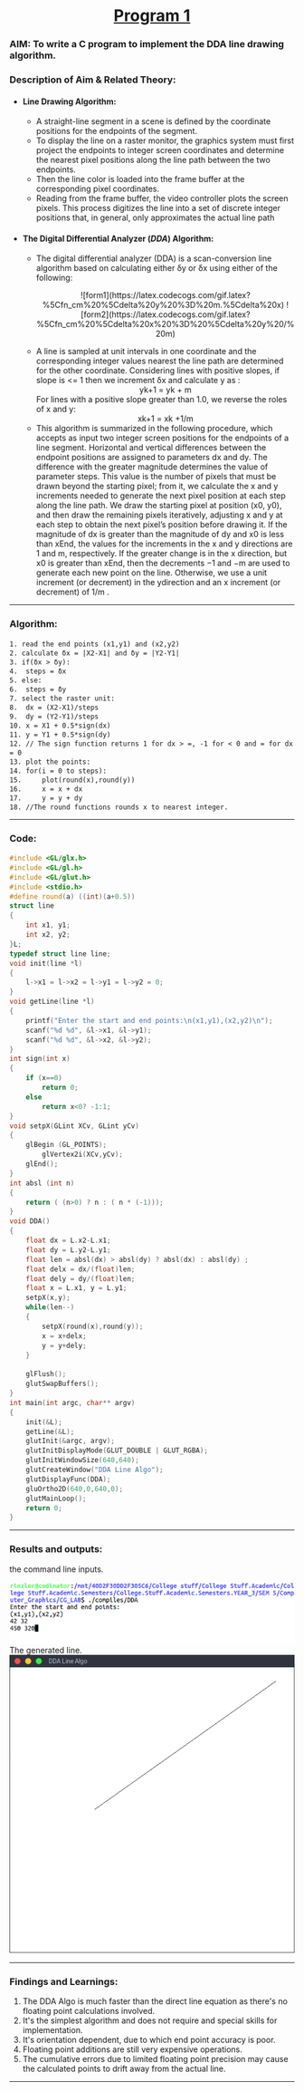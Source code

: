 # <center><u>Program 1</u></center>
### AIM: To write a C program to implement the DDA line drawing algorithm.

### Description of Aim & Related Theory:
- #### Line Drawing Algorithm:  
	- A straight-line segment in a scene is defined by the coordinate positions for the
    endpoints of the segment.  
    - To display the line on a raster monitor, the graphics system
    must first project the endpoints to integer screen coordinates and determine
    the nearest pixel positions along the line path between the two endpoints.   
    - Then the line color is loaded into the frame buffer at the corresponding pixel coordinates.  
    - Reading from the frame buffer, the video controller plots the screen pixels. This
    process digitizes the line into a set of discrete integer positions that, in general,
    only approximates the actual line path
- #### The Digital Differential Analyzer (<i>DDA</i>) Algorithm:  
    - The digital differential analyzer (DDA) is a scan-conversion line algorithm based on
      calculating either δy or δx using either of the following:  
      <p align="center" >
     	![form1](https://latex.codecogs.com/gif.latex?%5Cfn_cm%20%5Cdelta%20y%20%3D%20m.%5Cdelta%20x)  
        ![form2](https://latex.codecogs.com/gif.latex?%5Cfn_cm%20%5Cdelta%20x%20%3D%20%5Cdelta%20y%20/%20m)  
      </p>   
    - A line is sampled at unit intervals in one coordinate and the corresponding integer values nearest the line path are determined for the other coordinate. Considering lines with positive slopes, if slope is <= 1 then we increment δx and calculate y as :  
		<center>yk+1 = yk + m</center> 
        For lines with a positive slope greater than 1.0, we reverse the roles of x and y:  
        <center>xk+1 = xk +1/m</center>  
    - This algorithm is summarized in the following procedure, which accepts as input two integer screen positions for the endpoints of a line segment. Horizontal and vertical differences between the endpoint positions are assigned to parameters dx and dy. The difference with the greater magnitude determines the value of parameter steps. This value is the number of pixels that must be drawn beyond the starting pixel; from it, we calculate the x and y increments needed to generate the next pixel position at each step along the line path. We draw the starting pixel at position (x0, y0), and then draw the remaining pixels iteratively, adjusting x and y at each step to obtain the next pixel’s position before drawing it. If the magnitude of dx is greater than the magnitude of dy and x0 is less than xEnd, the values for the increments in the x and y directions are 1 and m, respectively. If the greater change is in the x direction, but x0 is greater than xEnd, then the decrements −1
and −m are used to generate each new point on the line. Otherwise, we use a unit increment (or decrement) in the ydirection and an x increment (or decrement) of 1/m .    
---

### Algorithm:
``` psuedo
1. read the end points (x1,y1) and (x2,y2)
2. calculate δx = |X2-X1| and δy = |Y2-Y1|
3. if(δx > δy):
4. 	steps = δx
5. else:
6.	steps = δy
7. select the raster unit:
8.	dx = (X2-X1)/steps
9.	dy = (Y2-Y1)/steps
10. x = X1 + 0.5*sign(dx) 
11. y = Y1 + 0.5*sign(dy)
12. // The sign function returns 1 for dx > =, -1 for < 0 and = for dx = 0
13. plot the points:
14.	for(i = 0 to steps):
15.		plot(round(x),round(y))
16.		x = x + dx
17.		y = y + dy
18. //The round functions rounds x to nearest integer.
```
---
### Code:    
``` cpp
#include <GL/glx.h>    
#include <GL/gl.h>
#include <GL/glut.h>
#include <stdio.h>
#define round(a) ((int)(a+0.5))
struct line
{
	int x1, y1;
	int x2, y2;
}L;
typedef struct line line;
void init(line *l)
{
	l->x1 = l->x2 = l->y1 = l->y2 = 0;
}
void getLine(line *l)
{
	printf("Enter the start and end points:\n(x1,y1),(x2,y2)\n");
	scanf("%d %d", &l->x1, &l->y1);
	scanf("%d %d", &l->x2, &l->y2);
}
int sign(int x)
{
	if (x==0)
		return 0;
	else
		return x<0? -1:1;
}
void setpX(GLint XCv, GLint yCv)
{
	glBegin (GL_POINTS);
		glVertex2i(XCv,yCv);
	glEnd();
}
int absl (int n)
{
    return ( (n>0) ? n : ( n * (-1)));
}
void DDA()
{
	float dx = L.x2-L.x1;
	float dy = L.y2-L.y1;
	float len = absl(dx) > absl(dy) ? absl(dx) : absl(dy) ; 
	float delx = dx/(float)len;
	float dely = dy/(float)len;
	float x = L.x1, y = L.y1;
	setpX(x,y);
	while(len--)
	{
		setpX(round(x),round(y));
		x = x+delx;
		y = y+dely;
	}
	
	glFlush();
	glutSwapBuffers();
}
int main(int argc, char** argv)
{
	init(&L);
	getLine(&L);
	glutInit(&argc, argv);
	glutInitDisplayMode(GLUT_DOUBLE | GLUT_RGBA);
	glutInitWindowSize(640,640);
	glutCreateWindow("DDA Line Algo");
	glutDisplayFunc(DDA);
	gluOrtho2D(640,0,640,0);
	glutMainLoop();
	return 0;
}
```
---
### Results and outputs:  
the command line inputs.  

![Output CLI](../Outputs/DDA_CLI.png)   
The generated line.   
![Output GPH](../Outputs/DDA_GPH.png)  

---
### Findings and Learnings:
1. The DDA Algo is much faster than the direct line equation as there's no floating point calculations involved.
2. It's the simplest algorithm and does not require and special skills for implementation.
3. It's orientation dependent, due to which end point accuracy is poor.
4. Floating point additions are still very expensive operations. 
5. The cumulative errors due to limited floating point precision may cause the calculated points to drift away from the actual line.  

---
